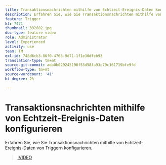 ```yaml
---
title: Transaktionsnachrichten mithilfe von Echtzeit-Ereignis-Daten konfigurieren
description: Erfahren Sie, wie Sie Transaktionsnachrichten mithilfe von Echtzeit-Ereignis-Daten von Triggern konfigurieren.
feature: Trigger
kt: 7471
thumbnail: 332602.jpg
doc-type: feature video
role: Administrator
level: Experienced
activity: use
team: TM
exl-id: 748d6cb3-86f0-4763-9d71-1f1e30dfeb93
translation-type: tm+mt
source-git-commit: ada0b029245190f53d58fa93c79c161719bfe9fd
workflow-type: tm+mt
source-wordcount: '41'
ht-degree: 2%

---
```


# Transaktionsnachrichten mithilfe von Echtzeit-Ereignis-Daten konfigurieren

Erfahren Sie, wie Sie Transaktionsnachrichten mithilfe von Echtzeit-Ereignis-Daten von Triggern konfigurieren.

>[!VIDEO](https://video.tv.adobe.com/v/332602?quality=12)
